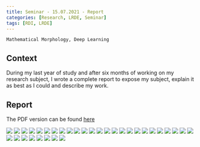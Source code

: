 ```yaml
---
title: Seminar - 15.07.2021 - Report
categories: [Research, LRDE, Seminar]
tags: [RDI, LRDE]
---
```


```
Mathematical Morphology, Deep Learning
```

## Context

During my last year of study and after six months of working on my research
subject, I wrote a complete report to expose my subject, explain it as best as I
could and describe my work.

## Report 

The PDF version can be found [here](https://drive.google.com/uc?print=false&id=1GqVAI1DSiunpKERzUIomnSH4sxw9VmBS)

![](https://drive.google.com/uc?id=1idnRYcufm8xsFPAMfKESfb7W43EVbNCh)
![](https://drive.google.com/uc?id=1yoKOxFWJKZlFzB4RrqtKEH4Tq1Zf_leM)
![](https://drive.google.com/uc?id=19hGJAhq2fWdnYaxlr4_6J4-iR4FRN1Sk)
![](https://drive.google.com/uc?id=1cKPJGyAbqhILS4g77e3tA6zYlb-k5Krz)
![](https://drive.google.com/uc?id=1qnSDWeLf7eYOjo8orEHXXZGL5Pwz29h1)
![](https://drive.google.com/uc?id=1-f75Kw0Y4ILpdKyXSq7zqDeZ6gISl8Jc)
![](https://drive.google.com/uc?id=1S7WniUDEPg2xWdScpyqbYFQvkFF8YL4N)
![](https://drive.google.com/uc?id=1a08oSJnh-4dMAsPQCMPMnaq69lvX9xqP)
![](https://drive.google.com/uc?id=1hn5kLWp20BTomuwuBOag6mNtRxDiI7E-)
![](https://drive.google.com/uc?id=1HBBpnYipZje5I8YsIi5MbtuJs3lQIo-V)
![](https://drive.google.com/uc?id=1YBLXV2Ak9RliYSzffJXPR9wU8isteXs1)
![](https://drive.google.com/uc?id=1rtSvOvfrmlUG-IY1A_RfS0UlznE0yael)
![](https://drive.google.com/uc?id=1ceyJIlH6igXh5SqwE2-c9HAG7f34uwyy)
![](https://drive.google.com/uc?id=1XOzIxe-YfUvGMSKVr-92Qvwo4YBkU1Zt)
![](https://drive.google.com/uc?id=1sXUUO8CqwjsnSo3jgMXUeoG303YLQiqB)
![](https://drive.google.com/uc?id=1pOPOm34r56QGHREr-vEM2ca3q3y4y-IH)
![](https://drive.google.com/uc?id=1jKx25DQNWBDQD7g0dmFilHxFELaQoA2v)
![](https://drive.google.com/uc?id=1qYzEoDnpLZ8hUHUn508mHF-i9dAKtYzM)
![](https://drive.google.com/uc?id=1zSMvHt0559zIuLK76C4kYL6dk8o7VVSf)
![](https://drive.google.com/uc?id=1Y0s6saoBu_RxKgxMhwGqlY-egi9QsPTJ)
![](https://drive.google.com/uc?id=1v-ee3ity4ZKLNqh5-LjGwdJQKdS4PRbL)
![](https://drive.google.com/uc?id=1mkw7lLbNv9hkXZZBMMHpPsnoOsTVao1R)
![](https://drive.google.com/uc?id=1NjBaZg0Coo_oCGz-eUQhfqJ7412VeggK)
![](https://drive.google.com/uc?id=1HukkuMRieIYJOapEgA0_oY-pGkiHB7fR)
![](https://drive.google.com/uc?id=1qpqnDUrP22SJFlzeW92w_mgAQj99E8i7)
![](https://drive.google.com/uc?id=1UtYulACp9gtHzS2c1_cHxoWPhyNMmVxd)
![](https://drive.google.com/uc?id=1gyk5wCZErnsJPOoGI_-h8renbTUwseli)
![](https://drive.google.com/uc?id=19OOmRP8XD-ms8rjZw6Z6rzJYCJWWgCEk)
![](https://drive.google.com/uc?id=1jBhod-k5wwy--Zz8cubelj0y6gr7m_4P)
![](https://drive.google.com/uc?id=1MCQgxL9Rc8sni7fSsYYxomUFSQpelK31)
![](https://drive.google.com/uc?id=1P9l_CqC-JpPMFDVVVsqFDsXEJfuThaIz)
![](https://drive.google.com/uc?id=1_NP0BPbVYtR18WERWq5TYyutUkGV2Ggz)
![](https://drive.google.com/uc?id=1TGo2KyT1KqzkX5xfQb-dOnmwvEaSzqCb)
